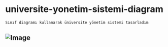 # universite-yonetim-sistemi-diagram

```
Sınıf diagramı kullanarak üniversite yönetim sistemi tasarladım
```

![Image](https://r.resimlink.com/eGsz.jpg)
---
